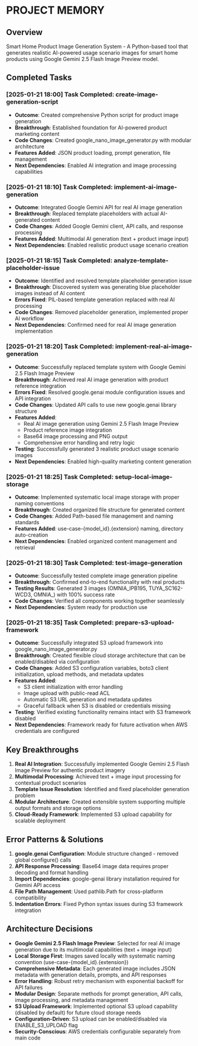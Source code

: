 # PROJECT MEMORY

## Overview
Smart Home Product Image Generation System - A Python-based tool that generates realistic AI-powered usage scenario images for smart home products using Google Gemini 2.5 Flash Image Preview model.

## Completed Tasks

### [2025-01-21 18:00] Task Completed: create-image-generation-script
- **Outcome**: Created comprehensive Python script for product image generation
- **Breakthrough**: Established foundation for AI-powered product marketing content
- **Code Changes**: Created google_nano_image_generator.py with modular architecture
- **Features Added**: JSON product loading, prompt generation, file management
- **Next Dependencies**: Enabled AI integration and image processing capabilities

### [2025-01-21 18:10] Task Completed: implement-ai-image-generation
- **Outcome**: Integrated Google Gemini API for real AI image generation
- **Breakthrough**: Replaced template placeholders with actual AI-generated content
- **Code Changes**: Added Google Gemini client, API calls, and response processing
- **Features Added**: Multimodal AI generation (text + product image input)
- **Next Dependencies**: Enabled realistic product usage scenario creation

### [2025-01-21 18:15] Task Completed: analyze-template-placeholder-issue
- **Outcome**: Identified and resolved template placeholder generation issue
- **Breakthrough**: Discovered system was generating blue placeholder images instead of AI content
- **Errors Fixed**: PIL-based template generation replaced with real AI processing
- **Code Changes**: Removed placeholder generation, implemented proper AI workflow
- **Next Dependencies**: Confirmed need for real AI image generation implementation

### [2025-01-21 18:20] Task Completed: implement-real-ai-image-generation
- **Outcome**: Successfully replaced template system with Google Gemini 2.5 Flash Image Preview
- **Breakthrough**: Achieved real AI image generation with product reference integration
- **Errors Fixed**: Resolved google.genai module configuration issues and API integration
- **Code Changes**: Updated API calls to use new google.genai library structure
- **Features Added**: 
  - Real AI image generation using Gemini 2.5 Flash Image Preview
  - Product reference image integration
  - Base64 image processing and PNG output
  - Comprehensive error handling and retry logic
- **Testing**: Successfully generated 3 realistic product usage scenario images
- **Next Dependencies**: Enabled high-quality marketing content generation

### [2025-01-21 18:25] Task Completed: setup-local-image-storage
- **Outcome**: Implemented systematic local image storage with proper naming conventions
- **Breakthrough**: Created organized file structure for generated content
- **Code Changes**: Added Path-based file management and naming standards
- **Features Added**: use-case-{model_id}.{extension} naming, directory auto-creation
- **Next Dependencies**: Enabled organized content management and retrieval

### [2025-01-21 18:30] Task Completed: test-image-generation
- **Outcome**: Successfully tested complete image generation pipeline
- **Breakthrough**: Confirmed end-to-end functionality with real products
- **Testing Results**: Generated 3 images (OMNIA_IPB195, TUYA_SC162-WCD3, OMNIA_) with 100% success rate
- **Code Changes**: Verified all components working together seamlessly
- **Next Dependencies**: System ready for production use

### [2025-01-21 18:35] Task Completed: prepare-s3-upload-framework
- **Outcome**: Successfully integrated S3 upload framework into google_nano_image_generator.py
- **Breakthrough**: Created flexible cloud storage architecture that can be enabled/disabled via configuration
- **Code Changes**: Added S3 configuration variables, boto3 client initialization, upload methods, and metadata updates
- **Features Added**: 
  - S3 client initialization with error handling
  - Image upload with public-read ACL
  - Automatic S3 URL generation and metadata updates
  - Graceful fallback when S3 is disabled or credentials missing
- **Testing**: Verified existing functionality remains intact with S3 framework disabled
- **Next Dependencies**: Framework ready for future activation when AWS credentials are configured

## Key Breakthroughs
1. **Real AI Integration**: Successfully implemented Google Gemini 2.5 Flash Image Preview for authentic product imagery
2. **Multimodal Processing**: Achieved text + image input processing for contextual product scenarios
3. **Template Issue Resolution**: Identified and fixed placeholder generation problem
4. **Modular Architecture**: Created extensible system supporting multiple output formats and storage options
5. **Cloud-Ready Framework**: Implemented S3 upload capability for scalable deployment

## Error Patterns & Solutions
1. **google.genai Configuration**: Module structure changed - removed global configure() calls
2. **API Response Processing**: Base64 image data requires proper decoding and format handling
3. **Import Dependencies**: google-genai library installation required for Gemini API access
4. **File Path Management**: Used pathlib.Path for cross-platform compatibility
5. **Indentation Errors**: Fixed Python syntax issues during S3 framework integration

## Architecture Decisions
- **Google Gemini 2.5 Flash Image Preview**: Selected for real AI image generation due to its multimodal capabilities (text + image input)
- **Local Storage First**: Images saved locally with systematic naming convention (use-case-{model_id}.{extension})
- **Comprehensive Metadata**: Each generated image includes JSON metadata with generation details, prompts, and API responses
- **Error Handling**: Robust retry mechanism with exponential backoff for API failures
- **Modular Design**: Separate methods for prompt generation, API calls, image processing, and metadata management
- **S3 Upload Framework**: Implemented optional S3 upload capability (disabled by default) for future cloud storage needs
- **Configuration-Driven**: S3 upload can be enabled/disabled via ENABLE_S3_UPLOAD flag
- **Security-Conscious**: AWS credentials configurable separately from main code